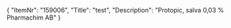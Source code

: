 {
  "ItemNr": "159006",
  "Title": "test",
  "Description": "Protopic, salva 0,03 % Pharmachim AB"
}